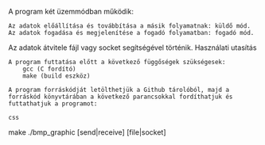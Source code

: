 A program két üzemmódban működik:

    Az adatok előállítása és továbbítása a másik folyamatnak: küldő mód.
    Az adatok fogadása és megjelenítése a fogadó folyamatban: fogadó mód.

Az adatok átvitele fájl vagy socket segítségével történik.
Használati utasítás

    A program futtatása előtt a következő függőségek szükségesek:
        gcc (C fordító)
        make (build eszköz)

    A program forráskódját letölthetjük a Github tárolóból, majd a forráskód könyvtárában a következő parancsokkal fordíthatjuk és futtathatjuk a programot:

    css

make
./bmp_graphic [send|receive] [file|socket]
